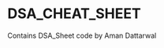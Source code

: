 # DSA_CHEAT_SHEET
Contains DSA_Sheet code by Aman Dattarwal


			
		
		
		
		
		
		
		
		
		
		
		
		
		
		
		
		
		
		
		
		
		
		
		
		
		
		
		
		
		
